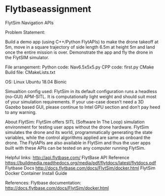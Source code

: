 # Flytbaseassignment
FlytSim Navigation APIs

Problem Statement:

Build a demo app (using C++/Python FlytAPIs) to make the drone takeoff at 5m, move in a square trajectory of side length 6.5m at height 5m and land once the entire mission is over. Demonstrate the app and fly the drone in the FlytSIM simulator.

File arrangement:
Python code: Nav6.5x5x5.py
CPP code: first.py
CMake Build file: CMakeLists.txt

OS: Linux Ubuntu 18.04 Bionic

Simualtion config used: 
FlytSim in its default configuration runs a headless (no-GUI) APM-SITL. It is computationally light weight and should suit most of your simulation requirements. If your use-case doesn’t need a 3D Gazebo based GUI, please continue to Intel GPU section and don’t pay heed to any warning.

About FlytSim:
FlytSim offers SITL (Software In The Loop) simulation environment for testing user apps without the drone hardware. FlytSim simulates the drone and its world, programmatically generating the state variables, while the control algorithms applied are same as onboard the drone. The FlytAPIs are also available in FlytSim and thus the user apps built with these APIs can be tested on any computer running FlytSim.

Helpful links:
http://api.flytbase.com/ FlytBase API Reference
https://buildmedia.readthedocs.org/media/pdf/flytdocs/latest/flytdocs.pdf Flytbase Docs
http://docs.flytbase.com/docs/FlytSim/docker.html FlytSim Docker Container Install Guide

References:
Flytbase documentation: http://docs.flytbase.com/docs/FlytSim/docker.html
